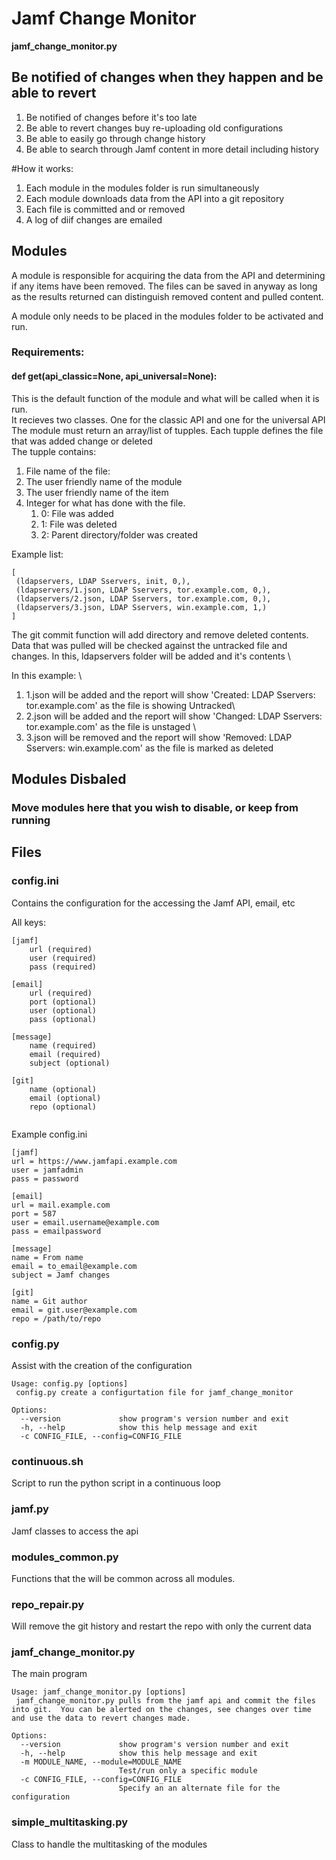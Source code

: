 # Jamf Change Monitor
**__jamf_change_monitor.py__**

## Be notified of changes when they happen and be able to revert
1. Be notified of changes before it's too late
2. Be able to revert changes buy re-uploading old configurations
3. Be able to easily go through change history
4. Be able to search through Jamf content in more detail including history

#How it works:
1. Each module in the modules folder is run simultaneously
2. Each module downloads data from the API into a git repository
3. Each file is committed and or removed
4. A log of diif changes are emailed





## Modules
A module is responsible for acquiring the data from the API and determining if any items have been removed.  The files can be saved in anyway as long as the results returned can distinguish removed content and pulled content.

A module only needs to be placed in the modules folder to be activated and run.

### Requirements:
#### def get(api_classic=None, api_universal=None):
This is the default function of the module and what will be called when it is run. \
It recieves two classes. One for the classic API and one for the universal API 
The module must return an array/list of tupples. Each tupple defines the file that was added change or deleted \
The tupple contains:
1. File name of the file: 
2. The user friendly name of the module
3. The user friendly name of the item
4. Integer for what has done with the file.
    1. 0: File was added
    2. 1: File was deleted
    3. 2: Parent directory/folder was created
    
  Example list:
  ```
  [
   (ldapservers, LDAP Sservers, init, 0,),
   (ldapservers/1.json, LDAP Sservers, tor.example.com, 0,),
   (ldapservers/2.json, LDAP Sservers, tor.example.com, 0,),
   (ldapservers/3.json, LDAP Sservers, win.example.com, 1,)
  ]
```
The git commit function will add directory and remove deleted contents.  Data that was pulled will be checked against the untracked file and changes.
In this, ldapservers folder will be added and it's contents \

In this example: \
1. 1.json will be added and the report will show 'Created: LDAP Sservers: tor.example.com' as the file is  showing Untracked\
2. 2.json will be added and the report will show 'Changed: LDAP Sservers: tor.example.com' as the file is unstaged \
3. 3.json will be removed and the report will show 'Removed: LDAP Sservers: win.example.com' as the file is marked as deleted

## Modules Disbaled
### Move modules here that you wish to disable, or keep from running


## Files
### config.ini
Contains the configuration for the accessing the Jamf API, email, etc

All keys:
```
[jamf]
    url (required)
    user (required)
    pass (required)

[email]
    url (required)
    port (optional)
    user (optional)
    pass (optional)

[message]
    name (required)
    email (required)
    subject (optional)

[git]
    name (optional)
    email (optional)
    repo (optional)


```

Example config.ini
```
[jamf]
url = https://www.jamfapi.example.com
user = jamfadmin
pass = password

[email]
url = mail.example.com
port = 587
user = email.username@example.com
pass = emailpassword

[message]
name = From name
email = to_email@example.com
subject = Jamf changes

[git]
name = Git author
email = git.user@example.com
repo = /path/to/repo
```

### config.py
Assist with the creation of the configuration
```
Usage: config.py [options]
 config.py create a configurtation file for jamf_change_monitor

Options:
  --version             show program's version number and exit
  -h, --help            show this help message and exit
  -c CONFIG_FILE, --config=CONFIG_FILE
```

### continuous.sh
Script to run the python script in a continuous loop

### jamf.py
Jamf classes to access the api

### modules_common.py
Functions that the will be common across all modules.

### repo_repair.py
Will remove the git history and restart the repo with only the current data

### jamf_change_monitor.py
The main program
```
Usage: jamf_change_monitor.py [options]
 jamf_change_monitor.py pulls from the jamf api and commit the files into git.  You can be alerted on the changes, see changes over time and use the data to revert changes made.

Options:
  --version             show program's version number and exit
  -h, --help            show this help message and exit
  -m MODULE_NAME, --module=MODULE_NAME
                        Test/run only a specific module
  -c CONFIG_FILE, --config=CONFIG_FILE
                        Specify an an alternate file for the configuration
```

### simple_multitasking.py
Class to handle the multitasking of the modules

